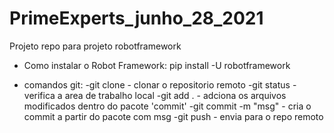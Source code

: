 # PrimeExperts_junho_28_2021
Projeto repo para projeto robotframework

- Como instalar o Robot Framework:
pip install -U robotframework

- comandos git:
    -git clone - clonar o repositorio remoto
    -git status - verifica a area de trabalho local
    -git add . - adciona os arquivos modificados dentro do pacote 'commit'
    -git commit -m "msg" - cria o commit a partir do pacote com msg
    -git push - envia para o repo remoto